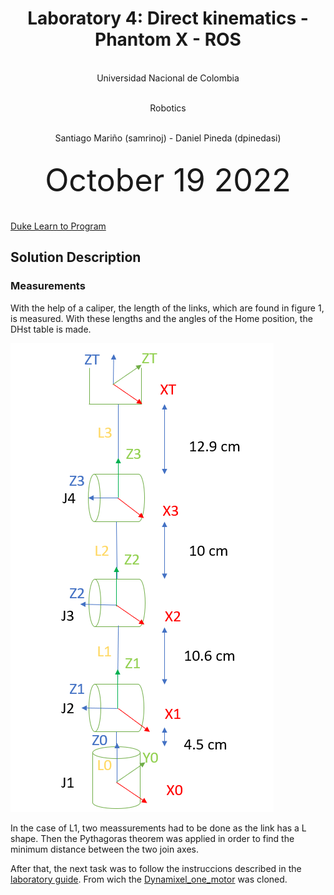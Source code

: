<h1 align="center"; style="text-align:center;">Laboratory 4: Direct kinematics - Phantom X - ROS</h1>
<p align="center";style="font-size:50px; text-align:center; line-height : 50px;  margin-top : 0; margin-bottom : 0; "> <br> Universidad Nacional de Colombia</p>
<p align="center";style="font-size:50px; text-align:center; line-height : 50px;  margin-top : 0; margin-bottom : 0; "> <br> Robotics</p>
<p align="center";style="font-size:50px; text-align:center; line-height : 40px;  margin-top : 0; margin-bottom : 0; "> <br> Santiago Mariño (samrinoj) - Daniel Pineda (dpinedasi)</p>


<p align="center"; style="font-size:50px; text-align:center; line-height : 30px; margin-top : 0; "> <br>October 19  2022</p>

<a href="http://www.dukelearntoprogram.com/" target="blank_">Duke Learn to Program </a>


## Solution Description

### Measurements
With the help of a caliper, the length of the links, which are found in figure 1, is measured. With these lengths and the angles of the Home position, the DHst table is made.

![Measurements](https://github.com/dpinedasi/Lab4Rob/blob/main/imagenes/LINKS.png)

In the case of L1, two meassurements had to be done as the link has a L shape. Then the Pythagoras theorem was applied in order to find the minimum distance between the two join axes.

After that, the next task was to follow the instruccions described in the <a href="https://github.com/fegonzalez7/rob_unal_clase3" target="blank_">laboratory guide</a>. From wich the <a href="[https://github.com/fegonzalez7/rob_unal_clase3](https://github.com/fegonzalez7/dynamixel_one_motor.git)" target="blank_">Dynamixel_one_motor</a> was cloned. 
